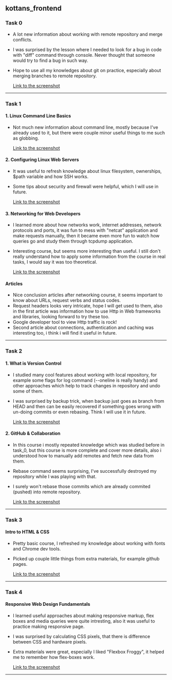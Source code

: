 ## kottans_frontend

### Task 0
- A lot new information about working with remote repository and merge conflicts.
- I was surprised by the lesson where I needed to look for a bug in code with "diff" command through console. Never thought that someone would try to find a bug in such way.
- Hope to use all my knowledges about git on practice, especially about merging branches to remote repository.

	[Link to the screenshot](/task_0/git_finished.png)

----------

### Task 1
#### 1. Linux Command Line Basics
- Not much new information about command line, mostly because I've already used to it, but there were couple minor useful things to me such as globbing.

	[Link to the screenshot](/task_1/Command_line_finished.png)

#### 2. Configuring Linux Web Servers
-	It was useful to refresh knowledge about linux filesystem, ownerships, $path variable and how SSH works.
- Some tips about security and firewall were helpful, which I will use in future.

	[Link to the screenshot](/task_1/Linux_Web_Servers_finished.png)
 
 #### 3. Networking for Web Developers
- I learned more about how networks work, internet addresses, network protocols and ports, it was fun to mess with "netcat" application and make requests manually, then it became even more fun to watch how queries go and study them through tcpdump application.
- Interesting course, but seems more interesting than useful. I still don't really understand how to apply some information from the course in real tasks, I would say it was too theoretical.

	[Link to the screenshot](/task_1/Networking_finished.png)

 #### Articles
- Nice conclusion articles after networking course, it seems important to know about URLs, request verbs and status codes.
- Request headers looks very intricate, hope I will get used to them, also in the first article was information how to use Http in Web frameworks and libraries, looking forward to try these too.
- Google developer tool to view Http traffic is rock!
- Second article about connections, authentication and caching was interesting too, i think i will find it useful in future. 

----------

### Task 2
#### 1. What is Version Control
- I studied many cool features about working with local repository, for example some flags for log command (--oneline is really handy) and other approaches which help to track changes in repository and undo some of them.
- I was surprised by backup trick, when backup just goes as branch from HEAD and then can be easily recovered if something goes wrong with un-doing commits or even rebasing. Think I will use it in future.

	[Link to the screenshot](/task_2/Version_Control_finished.png)

#### 2. GitHub & Collaboration
- In this course i mostly repeated knowledge which was studied before in task_0, but this course is more complete and cover more details, also i understood how to manually add remotes and fetch new data from them. 
- Rebase command seems surprising, I've successfully destroyed my repository while I was playing with that.
- I surely won't rebase those commits which are already commited (pushed) into remote repository.

	[Link to the screenshot](/task_2/GitHub_Collaboration_finished.png)

----------

### Task 3
#### Intro to HTML & CSS
- Pretty basic course, I refreshed my knowledge about working with fonts and Chrome dev tools.
- Picked up couple little things from extra materials, for example github pages.

	[Link to the screenshot](/task_3/Intro_html_css_finished.png)

----------

### Task 4
#### Responsive Web Design Fundamentals
- I learned useful approaches about making responsive markup, flex boxes and media queries were quite intresting, also it was useful to practice making responsive page.
- I was surprised by calculating CSS pixels, that there is difference between CSS and hardware pixels.
- Extra materials were great, especially I liked "Flexbox Froggy", it helped me to remember how flex-boxes work.

	[Link to the screenshot](/task_4/Responsive_Web_Design_finished.png)

----------